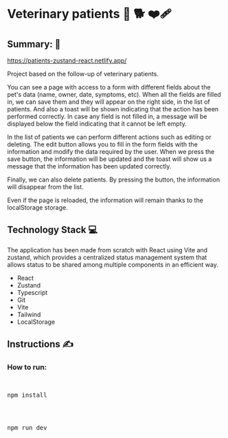 #  Veterinary patients 🏥 🐕 ❤️‍🩹

## Summary: 📝

https://patients-zustand-react.netlify.app/

Project based on the follow-up of veterinary patients.

You can see a page with access to a form with different fields about the pet's data (name, owner, date, symptoms, etc). When all the fields are filled in, we can save them and they will appear on the right side, in the list of patients. And also a toast will be shown indicating that the action has been performed correctly.
In case any field is not filled in, a message will be displayed below the field indicating that it cannot be left empty.

In the list of patients we can perform different actions such as editing or deleting.
The edit button allows you to fill in the form fields with the information and modify the data required by the user. When we press the save button, the information will be updated and the toast will show us a message that the information has been updated correctly.

Finally, we can also delete patients. By pressing the button, the information will disappear from the list.

Even if the page is reloaded, the information will remain thanks to the localStorage storage.


## Technology Stack 💻
The application has been made from scratch with React using Vite and zustand, which provides a centralized status management system that allows status to be shared among multiple components in an efficient way. 

<ul>
  <li>React</li>
  <li>Zustand</li>
  <li>Typescript</li>
  <li>Git</li>
  <li>Vite</li>
  <li>Tailwind</li>
  <li>LocalStorage</li>
</ul>


## Instructions ✍

### How to run: 

<pre>
    <p>npm install <br></p>
    <p>npm run dev <br></p>
    
</pre>
